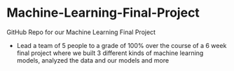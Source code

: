 # Machine-Learning-Final-Project


GitHub Repo for our Machine Learning Final Project
- Lead a team of 5 people to a grade of 100% over the course of a 6 week final project where we built 3 different kinds of machine learning models, analyzed the data and our models and more
